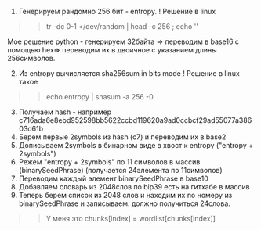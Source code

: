 1. Генерируем рандомно 256 бит -  entropy.
! Решение в linux 
>>tr -dc 0-1 </dev/random | head -c 256 ; echo ''

Мое решение python - генерируем 32байта => переводим в base16 c помощью hex=> переводим их в двоичное c указанием длины 256символов. 

2. Из entropy вычисляется sha256sum in bits mode 
! Решение в linux такое 
 >> echo entropy | shasum -a 256 -0 
3. Получаем hash - например c716ada6e8ebd952598bb5622ccbd119620a9ad0ccbcf29ad55077a38603d61b
4. Берем первые 2symbols из hash (с7) и переводим их в base2
5. Дописываем 2symbols в бинарном виде в хвост к entropy ("entropy + 2symbols")
6. Режем "entropy + 2symbols" по 11 символов в массив (binarySeedPhrase) (получается 24элемента по 11символов)
7. Переводим каждый элемент binarySeedPhrase в base10
8. Добавляем словарь из 2048слов по bip39 есть на гитхабе в массив
9. Теперь берем список из 2048 слов и находим их по номеру из binarySeedPhrase  и записываем. должно получиться 24слова.
>> У меня это chunks[index] = wordlist[chunks[index]] 
